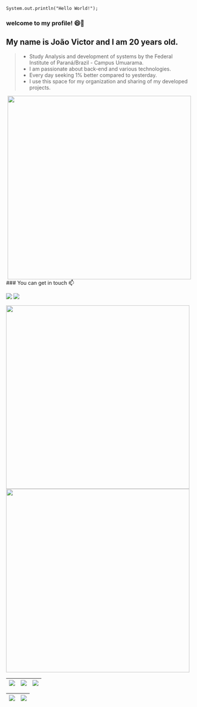  ~~~
System.out.println("Hello World!");
 ~~~~
###  welcome to my profile! 😄🖤

## My name is João Victor and I am 20 years old.

  >* Study Analysis and development of systems by the Federal Institute of Paraná/Brazil - Campus Umuarama.
  >* I am passionate about back-end and various technologies.
  >* Every day seeking 1% better compared to yesterday.
  >* I use this space for my organization and sharing of my developed projects.

 <div align="right">
  <img src="https://github.com/putzjuau/putzjuau/blob/main/octocat-1691443670355.png" width=500px />
 </div>
 
</div>
  ### You can get in touch 📫
  
<!-- Likendin--> 
[![](https://img.shields.io/badge/LinkedIn-0077B5?style=for-the-badge&logo=linkedin&logoColor=white
)](https://www.linkedin.com/in/joão-victor-de-oliveira-dos-santos-09b21820a/)  <!--Instagram-->   [![](https://img.shields.io/badge/Instagram-E4405F?style=for-the-badge&logo=instagram&logoColor=white
)](https://www.instagram.com/jhon_victor1/)


 <img src="https://media.tenor.com/71o0pKp1BOgAAAAC/naruto.gif" width=500px /> <img src="https://github.com/putzjuau/putzjuau/blob/main/octocat-1691443670355.png" width=500px />

| ![](http://github-profile-summary-cards.vercel.app/api/cards/stats?username=putzjuau&theme=nord_dark) | ![](http://github-profile-summary-cards.vercel.app/api/cards/repos-per-language?username=putzjuau&hide=Html&theme=nord_dark) | ![](http://github-profile-summary-cards.vercel.app/api/cards/most-commit-language?username=putzjuau&theme=nord_dark) |
| :-: | :-: | :-: | 

| ![](http://github-profile-summary-cards.vercel.app/api/cards/profile-details?username=putzjuau&theme=nord_dark) | ![](https://github-readme-streak-stats.herokuapp.com/?user=putzjuau&hide_border=true&date_format=M%20j%5B%2C%20Y%5D&background=2D3742&stroke=2D3742&ring=6bbbca&fire=6bbbca&currStreakNum=fff&sideNums=6bbbca&currStreakLabel=6bbbca&sideLabels=fff&dates=fff) |
| :-: | :-: |
